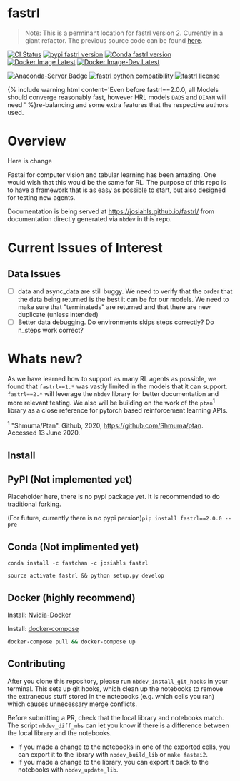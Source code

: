 # fastrl
> Note: This is a perminant location for fastrl version 2. Currently in a giant refactor. The previous source code can be found <a href='https://github.com/josiahls/fastrl/tree/pre_refactor'>here</a>.


[![CI Status](https://github.com/josiahls/fastrl/workflows/Fastrl%20Testing/badge.svg)](https://github.com/josiahls/fastrl/actions?query=workflow%3A%22Fastrl+Testing%22)
[![pypi fastrl version](https://img.shields.io/pypi/v/fastrl.svg)](https://pypi.python.org/pypi/fastrl)
[![Conda fastrl version](https://img.shields.io/conda/v/josiahls/fastrl.svg)](https://anaconda.org/josiahls/fastrl)
[![Docker Image Latest](https://img.shields.io/docker/v/josiahls/fastrl?label=Docker&sort=date)](https://hub.docker.com/repository/docker/josiahls/fastrl)
[![Docker Image-Dev Latest](https://img.shields.io/docker/v/josiahls/fastrl-dev?label=Docker%20Dev&sort=date)](https://hub.docker.com/repository/docker/josiahls/fastrl-dev)

[![Anaconda-Server Badge](https://anaconda.org/josiahls/fastrl/badges/platforms.svg)](https://anaconda.org/josiahls/fastrl)
[![fastrl python compatibility](https://img.shields.io/pypi/pyversions/fastrl.svg)](https://pypi.python.org/pypi/fastrl)
[![fastrl license](https://img.shields.io/pypi/l/fastrl.svg)](https://pypi.python.org/pypi/fastrl)

{% include warning.html content='Even before fastrl==2.0.0, all Models should converge reasonably fast, however HRL models `DADS` and `DIAYN` will need ' %}re-balancing and some extra features that the respective authors used.

# Overview

Here is change

Fastai for computer vision and tabular learning has been amazing. One would wish that this would be the same for RL. The purpose of this repo is to have a framework that is as easy as possible to start, but also designed for testing new agents.

Documentation is being served  at https://josiahls.github.io/fastrl/ from documentation directly generated via `nbdev` in this repo.

# Current Issues of Interest

## Data Issues
- [ ] data and async_data are still buggy. We need to verify that the order that the data being returned is the best it can be for our models. We need to make sure that "terminateds" are returned and that there are new duplicate (unless intended)
- [ ] Better data debugging. Do environments skips steps correctly? Do n_steps work correct?

# Whats new?

As we have learned how to support as many RL agents as possible, we found that `fastrl==1.*` was vastly limited in the models that it can support. `fastrl==2.*` will leverage the `nbdev` library for better documentation and more relevant testing. We also will be building on the work of the `ptan`<sup>1</sup> library as a close reference for pytorch based reinforcement learning APIs. 


<sup>1</sup> "Shmuma/Ptan". Github, 2020, https://github.com/Shmuma/ptan. Accessed 13 June 2020.

## Install

## PyPI (Not implemented yet)
Placeholder here, there is no pypi package yet. It is recommended to do traditional forking.

(For future, currently there is no pypi persion)`pip install fastrl==2.0.0 --pre`

## Conda (Not implimented yet)

`conda install -c fastchan -c josiahls fastrl`

`source activate fastrl && python setup.py develop`

## Docker (highly recommend)

Install: [Nvidia-Docker](https://docs.nvidia.com/datacenter/cloud-native/container-toolkit/install-guide.html#docker)

Install: [docker-compose](https://docs.docker.com/compose/install/)

```bash
docker-compose pull && docker-compose up
```

## Contributing

After you clone this repository, please run `nbdev_install_git_hooks` in your terminal. This sets up git hooks, which clean up the notebooks to remove the extraneous stuff stored in the notebooks (e.g. which cells you ran) which causes unnecessary merge conflicts.

Before submitting a PR, check that the local library and notebooks match. The script `nbdev_diff_nbs` can let you know if there is a difference between the local library and the notebooks.
* If you made a change to the notebooks in one of the exported cells, you can export it to the library with `nbdev_build_lib` or `make fastai2`.
* If you made a change to the library, you can export it back to the notebooks with `nbdev_update_lib`.
